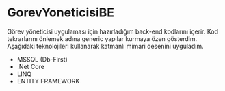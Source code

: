 # GorevYoneticisiBE

Görev yöneticisi uygulaması için hazırladığım back-end kodlarını içerir. 
Kod tekrarlarını önlemek adına generic yapılar kurmaya özen gösterdim.
Aşağıdaki teknolojileri kullanarak katmanlı mimari desenini uyguladım.

* MSSQL (Db-First)
* .Net Core 
* LINQ
* ENTITY FRAMEWORK 

